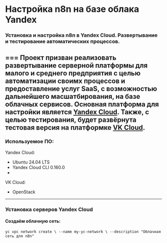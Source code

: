 # Настройка n8n на базе облака Yandex
### Установка и настройка n8n в Yandex Cloud. Развертывание и тестирование автоматических процессов.
===
Проект призван реализовать развертывание серверной платформы для малого и среднего предприятия с целью автоматизации своимх процессов и предоставление услуг SaaS, с возможностью дальнейшего масшатбирования, на базе облачных сервисов. Основная платформа для настройки является [Yandex Cloud](https://yandex.cloud/). Также, с целью тестирования, будет развёрнута тестовая версия на платформке [VK Cloud](https://cloud.vk.com/).
---
### Используемое ПО:
Yandex Cloud:
- Ubuntu 24.04 LTS
- Yandex Cloud CLI 0.160.0
- 
VK Cloud:
- OpenStack

---
### Установка серверов Yandex Cloud
#### Создаём облачную сеть:
`` yc vpc network create \
  --name my-yc-network \
  --description "Облачная сеть для n8n"
``
